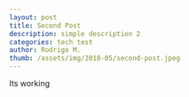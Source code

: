 ```yaml
---
layout: post
title: Second Post
description: simple description 2
categories: tech test
author: Rodrigo M.
thumb: /assets/img/2018-05/second-post.jpeg
---
```


Its working
